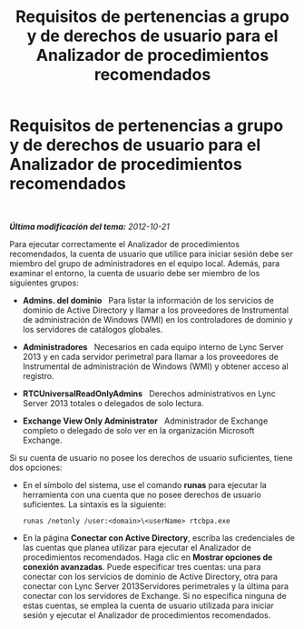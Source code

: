 ﻿---
title: Requisitos de pertenencias a grupo y de derechos de usuario para el Analizador de procedimientos recomendados
TOCTitle: Requisitos de pertenencias a grupo y de derechos de usuario para el Analizador de procedimientos recomendados
ms:assetid: f812e343-8f75-454e-b7a8-1b404e32071a
ms:mtpsurl: https://technet.microsoft.com/es-es/library/Gg591354(v=OCS.15)
ms:contentKeyID: 48277241
ms.date: 01/07/2017
mtps_version: v=OCS.15
ms.translationtype: HT
---

# Requisitos de pertenencias a grupo y de derechos de usuario para el Analizador de procedimientos recomendados

 

_**Última modificación del tema:** 2012-10-21_

Para ejecutar correctamente el Analizador de procedimientos recomendados, la cuenta de usuario que utilice para iniciar sesión debe ser miembro del grupo de administradores en el equipo local. Además, para examinar el entorno, la cuenta de usuario debe ser miembro de los siguientes grupos:

  - **Admins. del dominio**   Para listar la información de los servicios de dominio de Active Directory y llamar a los proveedores de Instrumental de administración de Windows (WMI) en los controladores de dominio y los servidores de catálogos globales.

  - **Administradores**   Necesarios en cada equipo interno de Lync Server 2013 y en cada servidor perimetral para llamar a los proveedores de Instrumental de administración de Windows (WMI) y obtener acceso al registro.

  - **RTCUniversalReadOnlyAdmins**   Derechos administrativos en Lync Server 2013 totales o delegados de solo lectura.

  - **Exchange View Only Administrator**   Administrador de Exchange completo o delegado de solo ver en la organización Microsoft Exchange.

Si su cuenta de usuario no posee los derechos de usuario suficientes, tiene dos opciones:

  - En el símbolo del sistema, use el comando **runas** para ejecutar la herramienta con una cuenta que no posee derechos de usuario suficientes. La sintaxis es la siguiente:
    
        runas /netonly /user:<domain>\<userName> rtcbpa.exe

  - En la página **Conectar con Active Directory**, escriba las credenciales de las cuentas que planea utilizar para ejecutar el Analizador de procedimientos recomendados. Haga clic en **Mostrar opciones de conexión avanzadas**. Puede especificar tres cuentas: una para conectar con los servicios de dominio de Active Directory, otra para conectar con Lync Server 2013Servidores perimetrales y la última para conectar con los servidores de Exchange. Si no especifica ninguna de estas cuentas, se emplea la cuenta de usuario utilizada para iniciar sesión y ejecutar el Analizador de procedimientos recomendados.

